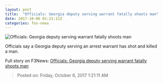 ```yaml
---
layout: post
title:  "Officials: Georgia deputy serving warrant fatally shoots man"
date: 2017-10-06 01:21:11Z
categories: fox-news
---
```


![Officials: Georgia deputy serving warrant fatally shoots man](http://www.foxnews.com/content/dam/fox-news/logo/og-fn-foxnews.jpg)

Officials say a Georgia deputy serving an arrest warrant has shot and killed a man.


Full story on F3News: [Officials: Georgia deputy serving warrant fatally shoots man](http://www.f3nws.com/n/KgCmBF)

> Posted on: Friday, October 6, 2017 1:21:11 AM
